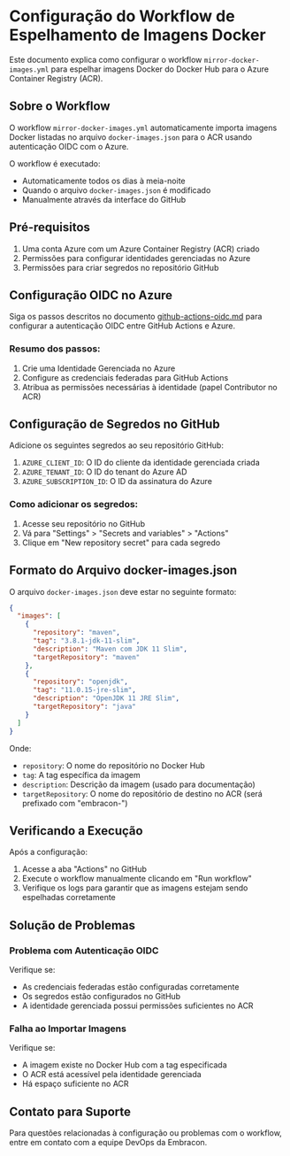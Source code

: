 # Configuração do Workflow de Espelhamento de Imagens Docker

Este documento explica como configurar o workflow `mirror-docker-images.yml` para espelhar imagens Docker do Docker Hub para o Azure Container Registry (ACR).

## Sobre o Workflow

O workflow `mirror-docker-images.yml` automaticamente importa imagens Docker listadas no arquivo `docker-images.json` para o ACR usando autenticação OIDC com o Azure. 

O workflow é executado:
- Automaticamente todos os dias à meia-noite
- Quando o arquivo `docker-images.json` é modificado
- Manualmente através da interface do GitHub

## Pré-requisitos

1. Uma conta Azure com um Azure Container Registry (ACR) criado
2. Permissões para configurar identidades gerenciadas no Azure
3. Permissões para criar segredos no repositório GitHub

## Configuração OIDC no Azure

Siga os passos descritos no documento [github-actions-oidc.md](../oidc/github-actions-oidc.md) para configurar a autenticação OIDC entre GitHub Actions e Azure.

### Resumo dos passos:

1. Crie uma Identidade Gerenciada no Azure
2. Configure as credenciais federadas para GitHub Actions
3. Atribua as permissões necessárias à identidade (papel Contributor no ACR)

## Configuração de Segredos no GitHub

Adicione os seguintes segredos ao seu repositório GitHub:

1. `AZURE_CLIENT_ID`: O ID do cliente da identidade gerenciada criada
2. `AZURE_TENANT_ID`: O ID do tenant do Azure AD
3. `AZURE_SUBSCRIPTION_ID`: O ID da assinatura do Azure

### Como adicionar os segredos:

1. Acesse seu repositório no GitHub
2. Vá para "Settings" > "Secrets and variables" > "Actions"
3. Clique em "New repository secret" para cada segredo

## Formato do Arquivo docker-images.json

O arquivo `docker-images.json` deve estar no seguinte formato:

```json
{
  "images": [
    {
      "repository": "maven",
      "tag": "3.8.1-jdk-11-slim",
      "description": "Maven com JDK 11 Slim",
      "targetRepository": "maven"
    },
    {
      "repository": "openjdk",
      "tag": "11.0.15-jre-slim",
      "description": "OpenJDK 11 JRE Slim",
      "targetRepository": "java"
    }
  ]
}
```

Onde:
- `repository`: O nome do repositório no Docker Hub
- `tag`: A tag específica da imagem
- `description`: Descrição da imagem (usado para documentação)
- `targetRepository`: O nome do repositório de destino no ACR (será prefixado com "embracon-")

## Verificando a Execução

Após a configuração:

1. Acesse a aba "Actions" no GitHub
2. Execute o workflow manualmente clicando em "Run workflow"
3. Verifique os logs para garantir que as imagens estejam sendo espelhadas corretamente

## Solução de Problemas

### Problema com Autenticação OIDC

Verifique se:
- As credenciais federadas estão configuradas corretamente
- Os segredos estão configurados no GitHub
- A identidade gerenciada possui permissões suficientes no ACR

### Falha ao Importar Imagens

Verifique se:
- A imagem existe no Docker Hub com a tag especificada
- O ACR está acessível pela identidade gerenciada
- Há espaço suficiente no ACR

## Contato para Suporte

Para questões relacionadas à configuração ou problemas com o workflow, entre em contato com a equipe DevOps da Embracon.
